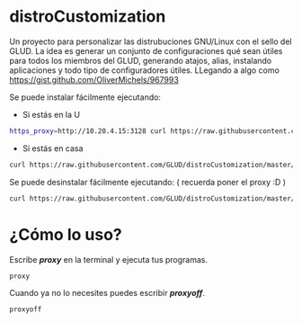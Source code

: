 # distroCustomization
Un proyecto para personalizar las distrubuciones GNU/Linux con el sello del GLUD. La idea es generar un conjunto de configuraciones qué sean útiles para todos los miembros del GLUD, generando atajos, alias, instalando aplicaciones y todo tipo de configuradores útiles. LLegando a algo como https://gist.github.com/OliverMichels/967993

Se puede instalar fácilmente ejecutando:
* Si estás en la U
```bash
https_proxy=http://10.20.4.15:3128 curl https://raw.githubusercontent.com/GLUD/distroCustomization/master/instalar.sh | bash
```
* Si estás en casa
```bash
curl https://raw.githubusercontent.com/GLUD/distroCustomization/master/instalar.sh | bash
```

Se puede desinstalar fácilmente ejecutando: ( recuerda poner el proxy :D )
```bash
curl https://raw.githubusercontent.com/GLUD/distroCustomization/master/desinstalar.sh | bash
```

# ¿Cómo lo uso?
Escribe ***proxy*** en la terminal y ejecuta tus programas.
```bash
proxy
```
Cuando ya no lo necesites puedes escribir ***proxyoff***.
```bash
proxyoff
```
